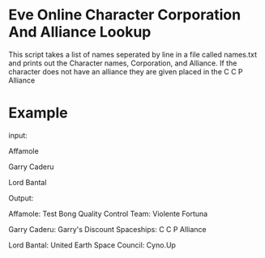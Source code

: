 # Eve Online Character Corporation And Alliance Lookup

This script takes a list of names seperated by line in a file called names.txt and prints out the Character names, Corporation, and Alliance. If the character does not have an alliance they are given placed in the C C P Alliance

# Example
input: 

Affamole

Garry Caderu

Lord Bantal 

Output: 

Affamole: Test Bong Quality Control Team: Violente Fortuna

Garry Caderu: Garry's Discount Spaceships: C C P Alliance

Lord Bantal: United Earth Space Council: Cyno.Up

